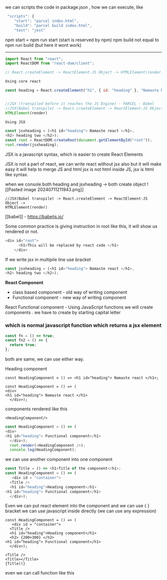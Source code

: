 
we can scripts the code in package.json , how we can execute, like
```js
 "scripts": {
    "start": "parcel index.html",
    "build": "parcel build index.html",
    "test": "jest"
```

npm start = npm run start (start is reserved by npm)
npm build not equal to npm run build (but here it wont work)

---
``` React.js
import React from "react";
import ReactDOM from "react-dom/client";

// React.createElement -> ReactElement-JS Object -> HTMLElement(render)

Using core react

const heading = React.createElement("h1", { id: "heading" }, "Namaste React"); console.log(heading);


//JSX (transpiled before it reaches the JS Engine) - PARCEL - Babel
//JSX(Babel transpile) -> React.createElement -> ReactElement-JS Object -> 
HTMLElement(render)

Using JSX

const jsxheading = (<h1 id="heading"> Namaste react </h1>,
<h2> heading two </h2>);
const root = ReactDOM.createRoot(document.getElementById("root"));
root.render(jsxheading);
```

JSX is a javascript syntax, which is easier to create React Elements

JSX  is not a part of react, we can write react without jsx also but it will make easy
it will help to merge JS and html
jsx is not html inside JS,  jsx is html like syntax.

when we console both heading and jsxheading -> both create object
![[Pasted image 20240711211943.png]]


```//JSX (transpiled before it reaches the JS Engine) - PARCEL - Babel
//JSX(Babel transpile) -> React.createElement -> ReactElement-JS Object -> 
HTMLElement(render)
```

[[babel]]  -  https://babeljs.io/


Some common practice is  giving instruction in root like this, it will show us rendered or not.

``` js
<div id="root">
      <h1>This will be replaced by react code </h1>
    </div>
```

If we write jsx in multipile line use bracket
``` js
const jsxheading = (<h1 id="heading"> Namaste react </h1>,
<h2> heading two </h2>);
```

**React Component**
   - class based component - old way of writing component
   - Functional component - new way of writing component

React Functional component - Using JavaScript functions we will create components .
we have to create by starting capital letter
### which is normal javascript function which returns a jsx element 

``` js
const fn = () => true;
const fn2 = () => {
  return true;
};
```
both are same, we can use either way.

Heading component
```
const HeadingComponent = () => <h1 id="heading"> Namaste react </h1>;
```

```
const HeadingComponent = () => (
<div>
<h1 id="heading"> Namaste react </h1>
  </div>);
```

components rendered like this 

```
<HeadingComponent/>
```

``` js
const HeadingComponent = () => (
<div>
<h1 id="heading"> Functional component</h1>
  </div>);
  root.render(<HeadingComponent />);
  console.log(HeadingComponent);
```

we can use another component into one component
```js
const Title = () => <h1>Title of the component</h1>;
const HeadingComponent = () => (
   <div id = "container">
  <Title />
  <h1 id="heading">Heading component</h1>
<h1 id="heading"> Functional component</h1>
  </div>);
```

Even we can put react element into the component 
and 
we can use { } bracket we can use javascript inside directly (we can use any expression)

``` JS
const HeadingComponent = () => (
   <div id = "container">
  <Title />
  <h1 id="heading">Heading component</h1>
  <h2> {200+300} </h2>
<h1 id="heading"> Functional component</h1>
  </div>);
```

```
<Title />
<Title></Title>
{Title()}
```
 even we can call function like this